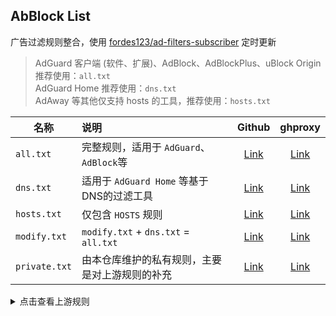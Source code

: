 ## AbBlock List

广告过滤规则整合，使用 [fordes123/ad-filters-subscriber](https://github.com/fordes123/ad-filters-subscriber) 定时更新
> AdGuard 客户端 (软件、扩展)、AdBlock、AdBlockPlus、uBlock Origin 推荐使用：`all.txt`  
> AdGuard Home 推荐使用：`dns.txt`  
> AdAway 等其他仅支持 hosts 的工具，推荐使用：`hosts.txt`

| 名称            | 说明                                   |                                       Github                                        |                                                 ghproxy                                                 |
|---------------|:-------------------------------------|:-----------------------------------------------------------------------------------:|:-------------------------------------------------------------------------------------------------------:|
| `all.txt`     | 完整规则，适用于 `AdGuard`、`AdBlock`等        |   [Link](https://raw.githubusercontent.com/xndeye/adblock_list/main/rule/all.txt)   |   [Link](https://ghproxy.net/https://raw.githubusercontent.com/xndeye/adblock_list/main/rule/all.txt)   |
| `dns.txt`     | 适用于 `AdGuard Home` 等基于DNS的过滤工具       |   [Link](https://raw.githubusercontent.com/xndeye/adblock_list/main/rule/dns.txt)   |   [Link](https://ghproxy.net/https://raw.githubusercontent.com/xndeye/adblock_list/main/rule/dns.txt)   |
| `hosts.txt`   | 仅包含 `HOSTS` 规则                       |  [Link](https://raw.githubusercontent.com/xndeye/adblock_list/main/rule/hosts.txt)  |  [Link](https://ghproxy.net/https://raw.githubusercontent.com/xndeye/adblock_list/main/rule/hosts.txt)  |
| `modify.txt`  | `modify.txt` + `dns.txt` = `all.txt` | [Link](https://raw.githubusercontent.com/xndeye/adblock_list/main/rule/modify.txt)  | [Link](https://ghproxy.net/https://raw.githubusercontent.com/xndeye/adblock_list/main/rule/modify.txt)  |
| `private.txt` | 由本仓库维护的私有规则，主要是对上游规则的补充              | [Link](https://raw.githubusercontent.com/xndeye/adblock_list/main/rule/private.txt) | [Link](https://ghproxy.net/https://raw.githubusercontent.com/xndeye/adblock_list/main/rule/private.txt) |

<details>
<summary>点击查看上游规则</summary>
<ul>
    <li><a href="https://raw.githubusercontent.com/AdguardTeam/FiltersRegistry/master/filters/filter_2_Base/filter.txt">AdGuard 基础过滤器</a></li>
    <li><a href="https://raw.githubusercontent.com/AdguardTeam/FiltersRegistry/master/filters/filter_11_Mobile/filter.txt">AdGuard 移动广告过滤器</a></li>
    <li><a href="https://adguard.com/kb/zh-CN/general/ad-filtering/adguard-filters/">AdGuard 防跟踪保护过滤器</a></li>
    <li><a href="https://raw.githubusercontent.com/AdguardTeam/FiltersRegistry/master/filters/filter_17_TrackParam/filter.txt">AdGuard URL跟踪过滤器</a></li>
    <li><a href="https://raw.githubusercontent.com/AdguardTeam/FiltersRegistry/master/filters/filter_14_Annoyances/filter.txt">AdGuard 恼人广告过滤器</a></li>
    <li><a href="https://raw.githubusercontent.com/AdguardTeam/FiltersRegistry/master/filters/filter_10_Useful/filter.txt">AdGuard 解除搜索广告和自我推销过滤器</a></li>
    <li><a href="https://raw.githubusercontent.com/AdguardTeam/FiltersRegistry/master/filters/filter_224_Chinese/filter.txt">AdGuard 中文过滤器</a></li>
    <li><a href="https://github.com/jdlingyu/ad-wars">ad-wars</a></li>
    <li><a href="https://github.com/TG-Twilight/AWAvenue-Adblock-Rule">AWAvenue-Adblock-Rule</a></li>
    <li><a href="https://raw.githubusercontent.com/Noyllopa/NoAppDownload/master/NoAppDownload.txt">NoAppDownload</a></li>
    <li><a href="https://github.com/Cats-Team/AdRules">Cats-Team/AdRules AdBlock List Lite</a></li>
    <li><a href="https://github.com/badmojr/1Hosts">1Hosts (Lite)</a></li>
</ul>
</details>